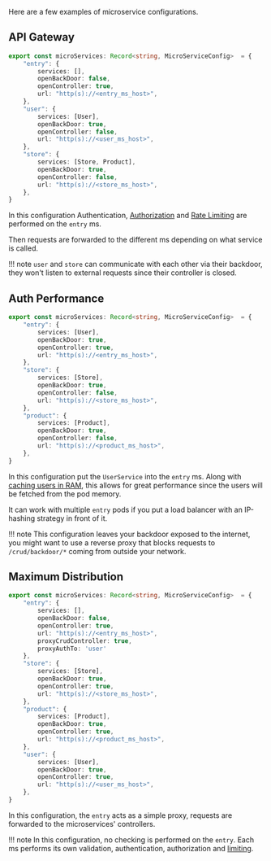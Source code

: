 
Here are a few examples of microservice configurations.


## API Gateway
```typescript title="eicrud.ms.ts"
export const microServices: Record<string, MicroServiceConfig>  = {
    "entry": {
        services: [],
        openBackDoor: false,
        openController: true,
        url: "http(s)://<entry_ms_host>",
    },
    "user": {
        services: [User],
        openBackDoor: true,
        openController: false,
        url: "http(s)://<user_ms_host>",
    },
    "store": {
        services: [Store, Product],
        openBackDoor: true,
        openController: false,
        url: "http(s)://<store_ms_host>",
    },
}
```
In this configuration Authentication, [Authorization](../security/definition.md) and [Rate Limiting](../configuration/limits.md) are performed on the `entry` ms.

Then requests are forwarded to the different ms depending on what service is called.

!!! note
    `user` and `store` can communicate with each other via their backdoor, they won't listen to external requests since their controller is closed.

## Auth Performance
```typescript title="eicrud.ms.ts"
export const microServices: Record<string, MicroServiceConfig>  = {
    "entry": {
        services: [User],
        openBackDoor: true,
        openController: true,
        url: "http(s)://<entry_ms_host>",
    },
    "store": {
        services: [Store],
        openBackDoor: true,
        openController: false,
        url: "http(s)://<store_ms_host>",
    },
    "product": {
        services: [Product],
        openBackDoor: true,
        openController: false,
        url: "http(s)://<product_ms_host>",
    },
}
```
In this configuration put the `UserService` into the `entry` ms. Along with [caching users in RAM](../services/cache.md), this allows for great performance since the users will be fetched from the pod memory. 

It can work with multiple `entry` pods if you put a load balancer with an IP-hashing strategy in front of it.

!!! note
    This configuration leaves your backdoor exposed to the internet, you might want to use a reverse proxy that blocks requests to `/crud/backdoor/*` coming from outside your network.

## Maximum Distribution
```typescript title="eicrud.ms.ts"
export const microServices: Record<string, MicroServiceConfig>  = {
    "entry": {
        services: [],
        openBackDoor: false,
        openController: true,
        url: "http(s)://<entry_ms_host>",
        proxyCrudController: true,
        proxyAuthTo: 'user'
    },
    "store": {
        services: [Store],
        openBackDoor: true,
        openController: true,
        url: "http(s)://<store_ms_host>",
    },
    "product": {
        services: [Product],
        openBackDoor: true,
        openController: true,
        url: "http(s)://<product_ms_host>",
    },    
    "user": {
        services: [User],
        openBackDoor: true,
        openController: true,
        url: "http(s)://<user_ms_host>",
    },
}
```
In this configuration, the `entry` acts as a simple proxy, requests are forwarded to the microservices' controllers.

!!! note
    In this configuration, no checking is performed on the `entry`. Each ms performs its own validation, authentication, authorization and [limiting](../configuration/traffic.md).